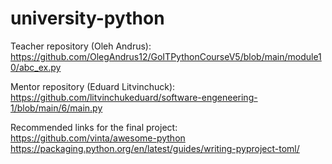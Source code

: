 # university-python

Teacher repository (Oleh Andrus):
https://github.com/OlegAndrus12/GoITPythonCourseV5/blob/main/module10/abc_ex.py

Mentor repository (Eduard Litvinchuck):
https://github.com/litvinchukeduard/software-engeneering-1/blob/main/6/main.py

Recommended links for the final project:
https://github.com/vinta/awesome-python
https://packaging.python.org/en/latest/guides/writing-pyproject-toml/
